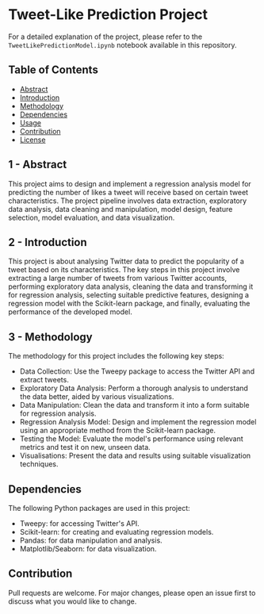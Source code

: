 # Tweet-Like Prediction Project

For a detailed explanation of the project, please refer to the `TweetLikePredictionModel.ipynb` notebook available in this repository.

## Table of Contents
- [Abstract](#abstract)
- [Introduction](#introduction)
- [Methodology](#methodology)
- [Dependencies](#dependencies)
- [Usage](#usage)
- [Contribution](#contribution)
- [License](#license)

<a name="abstract"></a>
## 1 - Abstract

This project aims to design and implement a regression analysis model for predicting the number of likes a tweet will receive based on certain tweet characteristics. The project pipeline involves data extraction, exploratory data analysis, data cleaning and manipulation, model design, feature selection, model evaluation, and data visualization.

<a name="introduction"></a>
## 2 - Introduction

This project is about analysing Twitter data to predict the popularity of a tweet based on its characteristics. The key steps in this project involve extracting a large number of tweets from various Twitter accounts, performing exploratory data analysis, cleaning the data and transforming it for regression analysis, selecting suitable predictive features, designing a regression model with the Scikit-learn package, and finally, evaluating the performance of the developed model.

<a name="methodology"></a>
## 3 - Methodology

The methodology for this project includes the following key steps:
- Data Collection: Use the Tweepy package to access the Twitter API and extract tweets.
- Exploratory Data Analysis: Perform a thorough analysis to understand the data better, aided by various visualizations.
- Data Manipulation: Clean the data and transform it into a form suitable for regression analysis.
- Regression Analysis Model: Design and implement the regression model using an appropriate method from the Scikit-learn package.
- Testing the Model: Evaluate the model's performance using relevant metrics and test it on new, unseen data.
- Visualisations: Present the data and results using suitable visualization techniques.

<a name="dependencies"></a>
## Dependencies
The following Python packages are used in this project:

- Tweepy: for accessing Twitter's API.
- Scikit-learn: for creating and evaluating regression models.
- Pandas: for data manipulation and analysis.
- Matplotlib/Seaborn: for data visualization.

<a name="usage"></a>

<a name="contribution"></a>
## Contribution

Pull requests are welcome. For major changes, please open an issue first to discuss what you would like to change.

<a name="license"></a>
